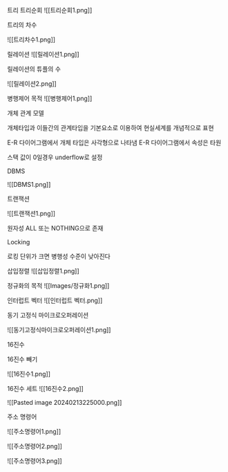트리
트리순회
![[트리순회1.png]]


트리의 차수

![[트리차수1.png]]



릴레이션
![[릴레이션1.png]]

릴레이션의 튜플의 수

![[릴레이션2.png]]


병행제어 목적 
![[병행제어1.png]]


개체 관계 모델

개체타입과 이들간의 관계타입을 기본요소로 이용하여 현실세계를 개념적으로 표현

E-R 다이어그램에서 개체 타입은 사각형으로 나타냄
E-R 다이어그램에서 속성은 타원


스택
값이 0일경우 underflow로 설정


DBMS

![[DBMS1.png]]


트랜잭션

![[트랜잭션1.png]]


원자성  ALL 또는 NOTHING으로 존재


Locking

로킹 단위가 크면 병행성 수준이 낮아진다


삽입정렬
![[삽입정렬1.png]]


정규화의 목적
![[Images/정규화1.png]]




인터럽트 벡터
![[인터럽트 벡터.png]]



동기 고정식 마이크로오퍼레이션

![[동기고정식마이크로오퍼레이션1.png]]

16진수

16진수 빼기

![[16진수1.png]]

16진수 세트
![[16진수2.png]]

![[Pasted image 20240213225000.png]]

주소 명령어

![[주소명령어1.png]]

![[주소명령어2.png]]



![[주소명령어3.png]]

